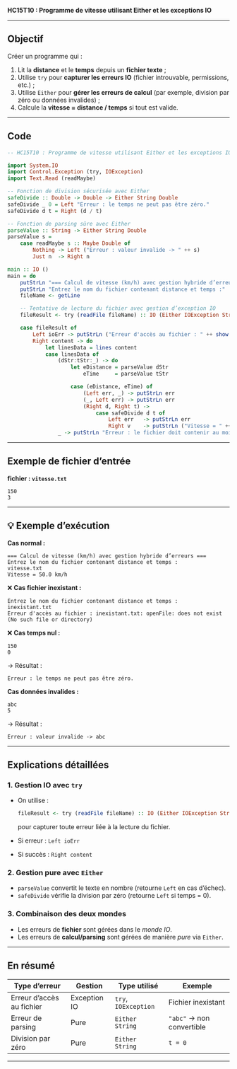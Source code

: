 

 **HC15T10 : Programme de vitesse utilisant Either et les exceptions IO**
 
---

##  Objectif

Créer un programme qui :

1. Lit la **distance** et le **temps** depuis un **fichier texte** ;
2. Utilise `try` pour **capturer les erreurs IO** (fichier introuvable, permissions, etc.) ;
3. Utilise `Either` pour **gérer les erreurs de calcul** (par exemple, division par zéro ou données invalides) ;
4. Calcule la **vitesse = distance / temps** si tout est valide.

---

## Code 

```haskell
-- HC15T10 : Programme de vitesse utilisant Either et les exceptions IO

import System.IO
import Control.Exception (try, IOException)
import Text.Read (readMaybe)

-- Fonction de division sécurisée avec Either
safeDivide :: Double -> Double -> Either String Double
safeDivide _ 0 = Left "Erreur : le temps ne peut pas être zéro."
safeDivide d t = Right (d / t)

-- Fonction de parsing sûre avec Either
parseValue :: String -> Either String Double
parseValue s =
    case readMaybe s :: Maybe Double of
        Nothing -> Left ("Erreur : valeur invalide -> " ++ s)
        Just n  -> Right n

main :: IO ()
main = do
    putStrLn "=== Calcul de vitesse (km/h) avec gestion hybride d’erreurs ==="
    putStrLn "Entrez le nom du fichier contenant distance et temps :"
    fileName <- getLine

    -- Tentative de lecture du fichier avec gestion d’exception IO
    fileResult <- try (readFile fileName) :: IO (Either IOException String)

    case fileResult of
        Left ioErr -> putStrLn ("Erreur d'accès au fichier : " ++ show ioErr)
        Right content -> do
            let linesData = lines content
            case linesData of
                (dStr:tStr:_) -> do
                    let eDistance = parseValue dStr
                        eTime     = parseValue tStr

                    case (eDistance, eTime) of
                        (Left err, _) -> putStrLn err
                        (_, Left err) -> putStrLn err
                        (Right d, Right t) ->
                            case safeDivide d t of
                                Left err   -> putStrLn err
                                Right v    -> putStrLn ("Vitesse = " ++ show v ++ " km/h")
                _ -> putStrLn "Erreur : le fichier doit contenir au moins deux lignes (distance et temps)."
```

---

##  Exemple de fichier d’entrée

 **fichier : `vitesse.txt`**

```
150
3
```

---

## 💡 Exemple d’exécution

 **Cas normal :**

```
=== Calcul de vitesse (km/h) avec gestion hybride d’erreurs ===
Entrez le nom du fichier contenant distance et temps :
vitesse.txt
Vitesse = 50.0 km/h
```

❌ **Cas fichier inexistant :**

```
Entrez le nom du fichier contenant distance et temps :
inexistant.txt
Erreur d'accès au fichier : inexistant.txt: openFile: does not exist (No such file or directory)
```

❌ **Cas temps nul :**

```
150
0
```

→ Résultat :

```
Erreur : le temps ne peut pas être zéro.
```

 **Cas données invalides :**

```
abc
5
```

→ Résultat :

```
Erreur : valeur invalide -> abc
```

---

##  Explications détaillées

### 1. **Gestion IO avec `try`**

* On utilise :

  ```haskell
  fileResult <- try (readFile fileName) :: IO (Either IOException String)
  ```

  pour capturer toute erreur liée à la lecture du fichier.
* Si erreur : `Left ioErr`
* Si succès : `Right content`

### 2. **Gestion pure avec `Either`**

* `parseValue` convertit le texte en nombre (retourne `Left` en cas d’échec).
* `safeDivide` vérifie la division par zéro (retourne `Left` si temps = 0).

### 3. **Combinaison des deux mondes**

* Les erreurs de **fichier** sont gérées dans le *monde IO*.
* Les erreurs de **calcul/parsing** sont gérées de manière *pure* via `Either`.

---

##  En résumé

| Type d’erreur             | Gestion      | Type utilisé         | Exemple                   |
| ------------------------- | ------------ | -------------------- | ------------------------- |
| Erreur d’accès au fichier | Exception IO | `try`, `IOException` | Fichier inexistant        |
| Erreur de parsing         | Pure         | `Either String`      | `"abc"` → non convertible |
| Division par zéro         | Pure         | `Either String`      | `t = 0`                   |

---
